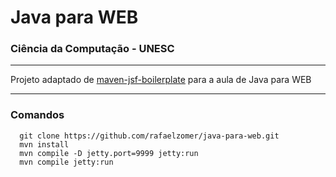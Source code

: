 # Java para WEB
### Ciência da Computação - UNESC

- - -

Projeto adaptado de [maven-jsf-boilerplate](https://github.com/evandrofalleiros/maven-jsf-boilerplate) para a aula de Java para WEB

- - -

### Comandos

```
  git clone https://github.com/rafaelzomer/java-para-web.git
  mvn install
  mvn compile -D jetty.port=9999 jetty:run
  mvn compile jetty:run
```

